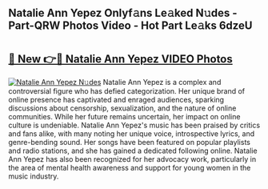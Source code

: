 ## Natalie Ann Yepez Onlyf𝚊ns Le𝚊ked N𝚞des - Part-QRW Photos Video - Hot Part Le𝚊ks 6dzeU

# <h2><a href="http://ab89369.deff.icu/?id=Natalie+Ann+Yepez">🔗 New 👉🔴 Natalie Ann Yepez VIDEO Photos</a></h2>

[![Natalie Ann Yepez N𝚞des](https://i.imgur.com/rIISA9y.gif)](http://ab89369.deff.icu/?id=Natalie+Ann+Yepez)
Natalie Ann Yepez is a complex and controversial figure who has defied categorization. Her unique brand of online presence has captivated and enraged audiences, sparking discussions about censorship, sexualization, and the nature of online communities. While her future remains uncertain, her impact on online culture is undeniable. Natalie Ann Yepez's music has been praised by critics and fans alike, with many noting her unique voice, introspective lyrics, and genre-bending sound. Her songs have been featured on popular playlists and radio stations, and she has gained a dedicated following online. Natalie Ann Yepez has also been recognized for her advocacy work, particularly in the area of mental health awareness and support for young women in the music industry.
